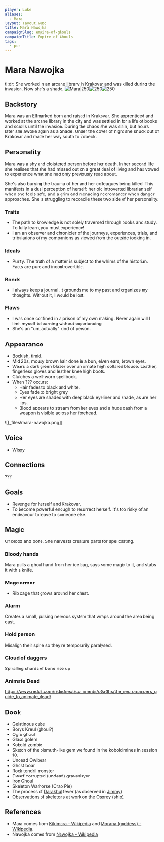 ```yaml
---
player: Luke
aliases:
  - Mara
layout: layout.webc
title: Mara Nawojka
campaignSlug: empire-of-ghouls
campaignTitle: Empire of Ghouls
tags:
  - pcs
---
```

# Mara Nawojka

tl;dr: She worked in an arcane library in Krakovar and was killed during the invasion. Now she's a shade.
![Mara|250](_files/mara-winter.png)![250](_files/mara.png)![250](_files/mara%20(shade).png)
## Backstory

Mara was an Elfmarked born and raised in Krakovar. She apprenticed and worked at the arcane library in the city and was settled in for a life of books and scrolls until the invasion. During the chaos she was slain, but hours later she awoke again as a Shade. Under the cover of night she snuck out of Krakovar and made her way south to Zobeck.

## Personality

Mara was a shy and cloistered person before her death. In her second life she realises that she had missed out on a great deal of living and has vowed to experience what she had only previously read about.

She's also burying the trauma of her and her colleagues being killed. This manifests in a dual perception of herself: her old introverted librarian self when she feels safe, and a grim and menacing necromancer when danger approaches. She is struggling to reconcile these two side of her personality.

### Traits

- The path to knowledge is not solely traversed through books and study. To fully learn, you must experience!
- I am an observer and chronicler of the journeys, experiences, trials, and tribulations of my companions as viewed from the outside looking in.

### Ideals

- Purity. The truth of a matter is subject to the whims of the historian. Facts are pure and incontrovertible.

### Bonds

- I always keep a journal. It grounds me to my past and organizes my thoughts. Without it, I would be lost.

### Flaws

- I was once confined in a prison of my own making. Never again will I limit myself to learning without experiencing.
- She's an "um, actually" kind of person.

## Appearance

- Bookish, timid.
- Mid 20s, mousy brown hair done in a bun, elven ears, brown eyes.
- Wears a dark green blazer over an ornate high collared blouse. Leather, fingerless gloves and leather knee high boots.
- Clutches a well-worn spellbook.
- When ??? occurs:
	- Hair fades to black and white.
	- Eyes fade to bright grey
	- Her eyes are shaded with deep black eyeliner and shade, as are her lips.
	- Blood appears to stream from her eyes and a huge gash from a weapon is visible across her forehead.

![[_files/mara-nawojka.png]]

## Voice

- Wispy

## Connections

???

## Goals

- Revenge for herself and Krakovar.
- To become powerful enough to resurrect herself. It's too risky of an endeavour to leave to someone else.

## Magic

Of blood and bone. She harvests creature parts for spellcasting.

### Bloody hands

Mara pulls a ghoul hand from her ice bag, says some magic to it, and stabs it with a knife.
### Mage armor

- Rib cage that grows around her chest.

### Alarm

Creates a small, pulsing nervous system that wraps around the area being cast.

### Hold person

Misalign their spine so they're temporarily paralysed.

### Cloud of daggers

Spiralling shards of bone rise up

### Animate Dead

https://www.reddit.com/r/dndnext/comments/o0a6hs/the_necromancers_guide_to_animate_dead/

## Book

- Gelatinous cube
- Borys Kreul (ghoul?)
- Ogre ghoul
- Glass golem
- Kobold zombie
- Sketch of the bismuth-like gem we found in the kobold mines in session 10.
- Undead Owlbear
- Ghost boar
- Rock tendril monster
- Dwarf corrupted (undead) graveslayer
- Iron Ghoul
- Skeleton Warhorse (Crab Pie)
- The process of [Darakhul](other/darakhul.md) fever (as observed in [Jimmy](pcs/jimmy-the-hand.md))
- Observations of skeletons at work on the Osprey (ship).

## References

- Mara comes from [Kikimora - Wikipedia](https://en.wikipedia.org/wiki/Kikimora) and [Morana (goddess) - Wikipedia](https://en.wikipedia.org/wiki/Morana_(goddess)).
- Nawojka comes from [Nawojka - Wikipedia](https://en.wikipedia.org/wiki/Nawojka)
